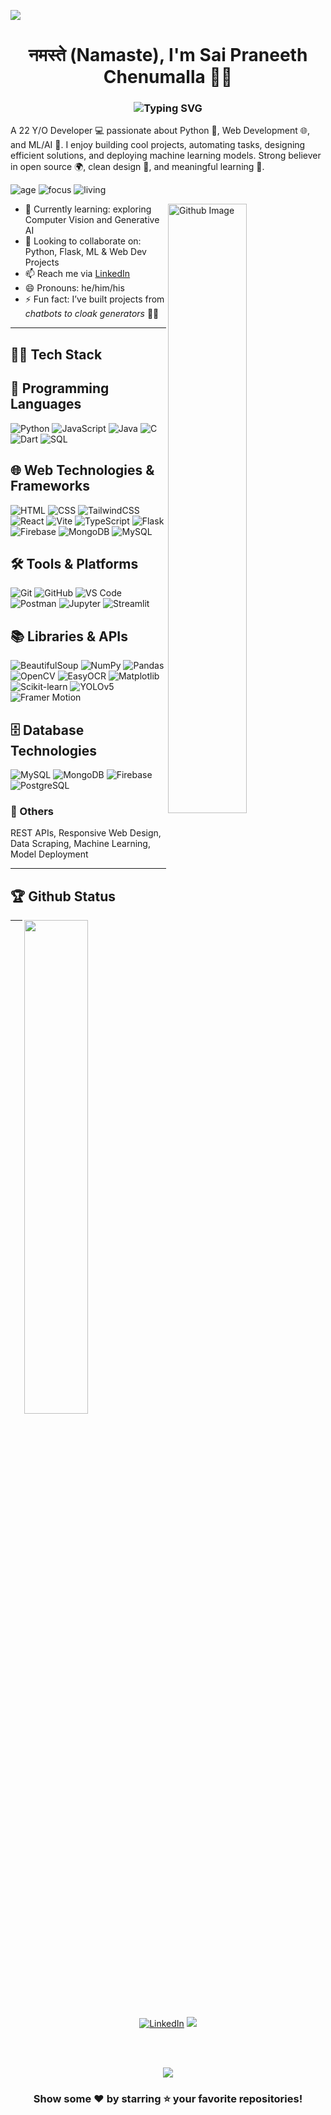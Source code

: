 ![](https://raw.githubusercontent.com/halfrost/halfrost/master/icons/header_.png)

<h1 align="center"> नमस्ते (Namaste), I'm Sai Praneeth Chenumalla 🧠✨</h1>

<h3 align="center">
  <img src="https://readme-typing-svg.herokuapp.com?font=Fira+Code&size=24&pause=1000&color=fff&center=true&vCenter=true&width=700&lines=I'm+a+Python+Developer;Full+Stack+Developer+🖥️;ML+and+AI+Enthusiast+from+India" alt="Typing SVG" />
</h3>


A 22 Y/O Developer 💻 passionate about Python 🐍, Web Development 🌐, and ML/AI 🤖. I enjoy building cool projects, automating tasks, designing efficient solutions, and deploying machine learning models. Strong believer in open source 🌍, clean design 🎨, and meaningful learning 🧠.

![age](https://img.shields.io/badge/age-21-blue)
![focus](https://img.shields.io/badge/focus-Python_&_ML_Dev-brightgreen)
![living](https://img.shields.io/badge/living-Hyderabad-3c9)

<img width="50%" align="right" alt="Github Image" src="https://raw.githubusercontent.com/onimur/.github/master/.resources/git-header.svg" />

- 🌱 Currently learning: exploring Computer Vision and Generative AI
- 👯 Looking to collaborate on: Python, Flask, ML & Web Dev Projects
- 📫 Reach me via [LinkedIn](https://www.linkedin.com/in/sai-praneeth-ba14962aa/)
- 😄 Pronouns: he/him/his
- ⚡ Fun fact: I’ve built projects from *chatbots to cloak generators* 🧙‍♂️

---

## 👨‍💻 Tech Stack

## 🧠 Programming Languages  
![Python](https://img.shields.io/badge/-Python-3776AB?style=for-the-badge&logo=python&logoColor=white)  ![JavaScript](https://img.shields.io/badge/-JavaScript-F7DF1E?style=for-the-badge&logo=javascript&logoColor=black)  ![Java](https://img.shields.io/badge/-Java-007396?style=for-the-badge&logo=java&logoColor=white)  ![C](https://img.shields.io/badge/-C-00599C?style=for-the-badge&logo=c&logoColor=white)  ![Dart](https://img.shields.io/badge/-Dart-0175C2?style=for-the-badge&logo=dart&logoColor=white)  ![SQL](https://img.shields.io/badge/-SQL-4479A1?style=for-the-badge&logo=mysql&logoColor=white)  

## 🌐 Web Technologies & Frameworks  
![HTML](https://img.shields.io/badge/-HTML5-E34F26?style=for-the-badge&logo=html5&logoColor=white)  ![CSS](https://img.shields.io/badge/-CSS3-1572B6?style=for-the-badge&logo=css3&logoColor=white)  ![TailwindCSS](https://img.shields.io/badge/-Tailwind_CSS-06B6D4?style=for-the-badge&logo=tailwind-css&logoColor=white)  ![React](https://img.shields.io/badge/-React.js-61DAFB?style=for-the-badge&logo=react&logoColor=black) ![Vite](https://img.shields.io/badge/-Vite-646CFF?style=for-the-badge&logo=vite&logoColor=white)  ![TypeScript](https://img.shields.io/badge/-TypeScript-3178C6?style=for-the-badge&logo=typescript&logoColor=white) ![Flask](https://img.shields.io/badge/-Flask-000000?style=for-the-badge&logo=flask&logoColor=white)  ![Firebase](https://img.shields.io/badge/-Firebase-FFCA28?style=for-the-badge&logo=firebase&logoColor=black) ![MongoDB](https://img.shields.io/badge/-MongoDB-47A248?style=for-the-badge&logo=mongodb&logoColor=white)  ![MySQL](https://img.shields.io/badge/-MySQL-4479A1?style=for-the-badge&logo=mysql&logoColor=white)  


## 🛠 Tools & Platforms  
![Git](https://img.shields.io/badge/-Git-F05032?style=for-the-badge&logo=git&logoColor=white)  ![GitHub](https://img.shields.io/badge/-GitHub-181717?style=for-the-badge&logo=github&logoColor=white) ![VS Code](https://img.shields.io/badge/-VS_Code-007ACC?style=for-the-badge&logo=visual-studio-code&logoColor=white) ![Postman](https://img.shields.io/badge/-Postman-FF6C37?style=for-the-badge&logo=postman&logoColor=white) ![Jupyter](https://img.shields.io/badge/-Jupyter-F37626?style=for-the-badge&logo=jupyter&logoColor=white) ![Streamlit](https://img.shields.io/badge/-Streamlit-FF4B4B?style=for-the-badge&logo=streamlit&logoColor=white)  

## 📚 Libraries & APIs  
![BeautifulSoup](https://img.shields.io/badge/-BeautifulSoup-4B8BBE?style=for-the-badge&logo=python&logoColor=white)  ![NumPy](https://img.shields.io/badge/-NumPy-013243?style=for-the-badge&logo=numpy&logoColor=white) ![Pandas](https://img.shields.io/badge/-Pandas-150458?style=for-the-badge&logo=pandas&logoColor=white)  ![OpenCV](https://img.shields.io/badge/-OpenCV-5C3EE8?style=for-the-badge&logo=opencv&logoColor=white) ![EasyOCR](https://img.shields.io/badge/-EasyOCR-FF9800?style=for-the-badge&logo=python&logoColor=white)  ![Matplotlib](https://img.shields.io/badge/-Matplotlib-11557C?style=for-the-badge&logo=python&logoColor=white) ![Scikit-learn](https://img.shields.io/badge/-Scikit--learn-F7931E?style=for-the-badge&logo=scikit-learn&logoColor=white) ![YOLOv5](https://img.shields.io/badge/-YOLOv5-00FFFF?style=for-the-badge&logo=python&logoColor=black) ![Framer Motion](https://img.shields.io/badge/-Framer_Motion-0055FF?style=for-the-badge&logo=framer&logoColor=white)  

## 🗄 Database Technologies  
![MySQL](https://img.shields.io/badge/-MySQL-4479A1?style=for-the-badge&logo=mysql&logoColor=white) ![MongoDB](https://img.shields.io/badge/-MongoDB-47A248?style=for-the-badge&logo=mongodb&logoColor=white) ![Firebase](https://img.shields.io/badge/-Firebase_DB-FFCA28?style=for-the-badge&logo=firebase&logoColor=black)  ![PostgreSQL](https://img.shields.io/badge/-PostgreSQL-336791?style=for-the-badge&logo=postgresql&logoColor=white)  

### 🔧 Others
REST APIs, Responsive Web Design, Data Scraping, Machine Learning, Model Deployment

---

## 🏆 Github Status

<img  src="https://github-readme-stats.vercel.app/api?username=saipraneeth-09&show_icons=true&theme=radical" width="45%" align="right" >


---

<div align="center">

[![LinkedIn](https://img.shields.io/badge/linkedin-%230077B5.svg?&style=for-the-badge&logo=linkedin&logoColor=white)](https://www.linkedin.com/in/sai-praneeth-ba14962aa/)
[<img src="https://img.shields.io/badge/github-%2312100E.svg?&style=for-the-badge&logo=github&logoColor=white">](https://github.com/saipraneeth-09)

<br><br>

<img src="https://user-images.githubusercontent.com/70382532/138322189-2db8df52-9dcb-40a0-88a8-c365466bd33d.gif" >

### Show some ❤️ by starring ⭐ your favorite repositories!

</div>
